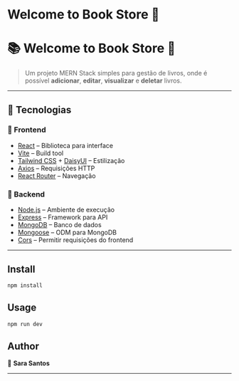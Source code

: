 # Welcome to Book Store 👋

# 📚 Welcome to Book Store 👋

> Um projeto MERN Stack simples para gestão de livros, onde é possível **adicionar**, **editar**, **visualizar** e **deletar** livros.

---

## 🚀 Tecnologias

### 🔹 Frontend
- [React](https://react.dev/) – Biblioteca para interface
- [Vite](https://vitejs.dev/) – Build tool
- [Tailwind CSS](https://tailwindcss.com/) + [DaisyUI](https://daisyui.com/) – Estilização
- [Axios](https://axios-http.com/) – Requisições HTTP
- [React Router](https://reactrouter.com/) – Navegação

### 🔹 Backend
- [Node.js](https://nodejs.org/) – Ambiente de execução
- [Express](https://expressjs.com/) – Framework para API
- [MongoDB](https://www.mongodb.com/) – Banco de dados
- [Mongoose](https://mongoosejs.com/) – ODM para MongoDB
- [Cors](https://www.npmjs.com/package/cors) – Permitir requisições do frontend

---

## Install

```sh
npm install
```

## Usage

```sh
npm run dev
```

## Author

👤 **Sara Santos**


***
